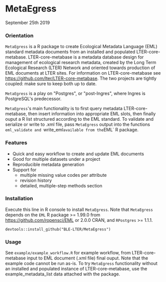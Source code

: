 # MetaEgress
September 25th 2019

### Orientation
`MetaEgress` is a R package to create Ecological Metadata Language (EML) standard metadata documents from an installed and populated LTER-core-metabase. LTER-core-metabase is a metadata database design for management of ecological research metadata, created by the Long Term Ecological Research (LTER) Network and oriented towards production of EML documents at LTER sites. For information on LTER-core-metabase see https://github.com/lter/LTER-core-metabase. The two projects are tightly coupled: make sure to keep both up to date. 

`MetaEgress` is a play on "Postgres", or "post-Ingres", where Ingres is PostgreSQL's predecessor.

`MetaEgress`'s main functionality is to first query metadata LTER-core-metabase, then insert information into appropriate EML slots, then finally ouput a R list structured according to the EML standard. To validate and serialize or write to .xml file, pass `MetaEgress` output into the functions `eml_validate and `write_eml` available from the `EML` R package. 

### Features

- Quick and easy workflow to create and update EML documents
- Good for multiple datasets under a project
- Reproducible metadata generation
- Support for 
  - multiple missing value codes per attribute
  - revision history
  - detailed, multiple-step methods section

### Installation

Execute this line in R console to install `MetaEgress`. Note that `MetaEgress` depends on the `EML` R package >= 1.99.0 from https://github.com/ropensci/EML or 2.0.0 CRAN, and `RPostgres` >= 1.1.1.

```
devtools::install_github("BLE-LTER/MetaEgress")
```

### Usage
See `example/example_workflow.R` for example workflow, from LTER-core-metabase input to EML document (.xml file) final ouput. Note that the example code cannot be run as-is. To try `MetaEgress` functionality without an installed and populated instance of LTER-core-metabase, use the example_metadata_list data attached with the package.